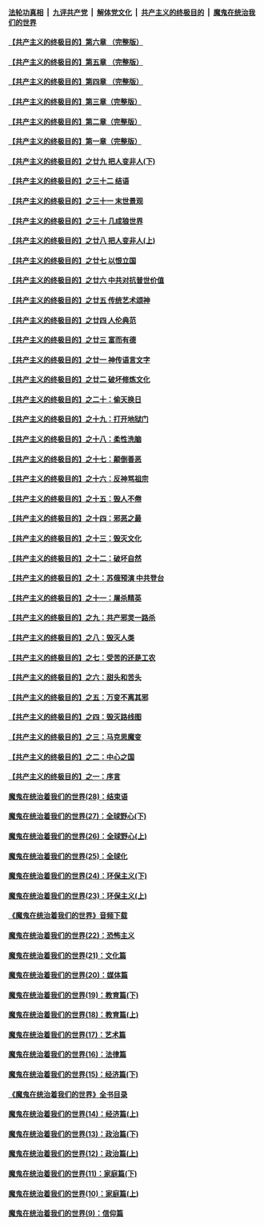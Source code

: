

####  [法轮功真相](../../../../basic/blob/master/README.md?t=04171730) &nbsp;|&nbsp; [九评共产党](../../../../9ping.md/blob/master/README.md?t=04171730) &nbsp;|&nbsp; [解体党文化](../../../../jtdwh.md/blob/master/README.md?t=04171730)  &nbsp;|&nbsp; [共产主义的终极目的](../../../../gczydzjmd.md/blob/master/README.md?t=04171730) &nbsp;|&nbsp; [魔鬼在统治我们的世界](../../../../mgztzwmdsj.md/blob/master/README.md?t=04171730) 

#### [【共产主义的终极目的】第六章 （完整版）](../pages/nsc422/n11428913.md?t=04171730) 

#### [【共产主义的终极目的】第五章 （完整版）](../pages/nsc422/n11428912.md?t=04171730) 

#### [【共产主义的终极目的】第四章 （完整版）](../pages/nsc422/n11428907.md?t=04171730) 

#### [【共产主义的终极目的】第三章（完整版）](../pages/nsc422/n11428848.md?t=04171730) 

#### [【共产主义的终极目的】第二章（完整版）](../pages/nsc422/n11428831.md?t=04171730) 

#### [【共产主义的终极目的】第一章（完整版）](../pages/nsc422/n11417651.md?t=04171730) 

#### [【共产主义的终极目的】之廿九 把人变非人(下)](../pages/nsc422/n11344140.md?t=04171730) 

#### [【共产主义的终极目的】之三十二 结语](../pages/nsc422/n11360535.md?t=04171730) 

#### [【共产主义的终极目的】之三十一 末世景观](../pages/nsc422/n11351129.md?t=04171730) 

#### [【共产主义的终极目的】之三十 几成狼世界](../pages/nsc422/n11348280.md?t=04171730) 

#### [【共产主义的终极目的】之廿八 把人变非人(上)](../pages/nsc422/n11340492.md?t=04171730) 

#### [【共产主义的终极目的】之廿七 以恨立国](../pages/nsc422/n11336944.md?t=04171730) 

#### [【共产主义的终极目的】之廿六 中共对抗普世价值](../pages/nsc422/n11324785.md?t=04171730) 

#### [【共产主义的终极目的】之廿五 传统艺术颂神](../pages/nsc422/n11296396.md?t=04171730) 

#### [【共产主义的终极目的】之廿四 人伦典范](../pages/nsc422/n11296397.md?t=04171730) 

#### [【共产主义的终极目的】之廿三 富而有德](../pages/nsc422/n11283598.md?t=04171730) 

#### [【共产主义的终极目的】之廿一 神传语言文字](../pages/nsc422/n11263265.md?t=04171730) 

#### [【共产主义的终极目的】之廿二 破坏修炼文化](../pages/nsc422/n11245728.md?t=04171730) 

#### [【共产主义的终极目的】之二十：偷天换日](../pages/nsc422/n11238846.md?t=04171730) 

#### [【共产主义的终极目的】之十九：打开地狱门](../pages/nsc422/n11206376.md?t=04171730) 

#### [【共产主义的终极目的】之十八：柔性洗脑](../pages/nsc422/n11199994.md?t=04171730) 

#### [【共产主义的终极目的】之十七：颠倒善恶](../pages/nsc422/n11179782.md?t=04171730) 

#### [【共产主义的终极目的】之十六：反神骂祖宗](../pages/nsc422/n11166798.md?t=04171730) 

#### [【共产主义的终极目的】之十五：毁人不倦](../pages/nsc422/n11166792.md?t=04171730) 

#### [【共产主义的终极目的】之十四：邪恶之最](../pages/nsc422/n11150249.md?t=04171730) 

#### [【共产主义的终极目的】之十三：毁灭文化](../pages/nsc422/n11135227.md?t=04171730) 

#### [【共产主义的终极目的】之十二：破坏自然](../pages/nsc422/n11135214.md?t=04171730) 

#### [【共产主义的终极目的】之十：苏俄预演 中共登台](../pages/nsc422/n11118424.md?t=04171730) 

#### [【共产主义的终极目的】之十一：屠杀精英](../pages/nsc422/n11118442.md?t=04171730) 

#### [【共产主义的终极目的】之九：共产邪灵一路杀](../pages/nsc422/n11114139.md?t=04171730) 

#### [【共产主义的终极目的】之八：毁灭人类](../pages/nsc422/n11108503.md?t=04171730) 

#### [【共产主义的终极目的】之七：受苦的还是工农](../pages/nsc422/n11101809.md?t=04171730) 

#### [【共产主义的终极目的】之六：甜头和苦头](../pages/nsc422/n11096971.md?t=04171730) 

#### [【共产主义的终极目的】之五：万变不离其邪](../pages/nsc422/n11091285.md?t=04171730) 

#### [【共产主义的终极目的】之四：毁灭路线图](../pages/nsc422/n11086284.md?t=04171730) 

#### [【共产主义的终极目的】之三：马克思魔变](../pages/nsc422/n11061941.md?t=04171730) 

#### [【共产主义的终极目的】之二：中心之国](../pages/nsc422/n11047728.md?t=04171730) 

#### [【共产主义的终极目的】之一：序言](../pages/nsc422/n11086077.md?t=04171730) 

#### [魔鬼在统治着我们的世界(28)：结束语](../pages/nsc422/n10936246.md?t=04171730) 

#### [魔鬼在统治着我们的世界(27)：全球野心(下)](../pages/nsc422/n10928319.md?t=04171730) 

#### [魔鬼在统治着我们的世界(26)：全球野心(上)](../pages/nsc422/n10900318.md?t=04171730) 

#### [魔鬼在统治着我们的世界(25)：全球化](../pages/nsc422/n10788205.md?t=04171730) 

#### [魔鬼在统治着我们的世界(24)：环保主义(下)](../pages/nsc422/n10695307.md?t=04171730) 

#### [魔鬼在统治着我们的世界(23)：环保主义(上)](../pages/nsc422/n10688613.md?t=04171730) 

#### [《魔鬼在统治着我们的世界》音频下载](../pages/nsc422/n10635553.md?t=04171730) 

#### [魔鬼在统治着我们的世界(22)：恐怖主义](../pages/nsc422/n10614727.md?t=04171730) 

#### [魔鬼在统治着我们的世界(21)：文化篇](../pages/nsc422/n10597706.md?t=04171730) 

#### [魔鬼在统治着我们的世界(20)：媒体篇](../pages/nsc422/n10586579.md?t=04171730) 

#### [魔鬼在统治着我们的世界(19)：教育篇(下)](../pages/nsc422/n10564808.md?t=04171730) 

#### [魔鬼在统治着我们的世界(18)：教育篇(上)](../pages/nsc422/n10526970.md?t=04171730) 

#### [魔鬼在统治着我们的世界(17)：艺术篇](../pages/nsc422/n10499093.md?t=04171730) 

#### [魔鬼在统治着我们的世界(16)：法律篇](../pages/nsc422/n10485969.md?t=04171730) 

#### [魔鬼在统治着我们的世界(15)：经济篇(下)](../pages/nsc422/n10469975.md?t=04171730) 

#### [《魔鬼在统治着我们的世界》全书目录](../pages/nsc422/n10464261.md?t=04171730) 

#### [魔鬼在统治着我们的世界(14)：经济篇(上)](../pages/nsc422/n10457370.md?t=04171730) 

#### [魔鬼在统治着我们的世界(13)：政治篇(下)](../pages/nsc422/n10448270.md?t=04171730) 

#### [魔鬼在统治着我们的世界(12)：政治篇(上)](../pages/nsc422/n10444576.md?t=04171730) 

#### [魔鬼在统治着我们的世界(11)：家庭篇(下)](../pages/nsc422/n10440961.md?t=04171730) 

#### [魔鬼在统治着我们的世界(10)：家庭篇(上)](../pages/nsc422/n10435448.md?t=04171730) 

#### [魔鬼在统治着我们的世界(9)：信仰篇](../pages/nsc422/n10432159.md?t=04171730) 

